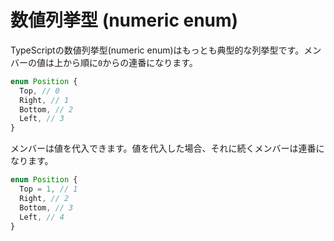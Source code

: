 # 数値列挙型 \(numeric enum\)

TypeScriptの数値列挙型\(numeric enum\)はもっとも典型的な列挙型です。メンバーの値は上から順に`0`からの連番になります。

```typescript
enum Position {
  Top, // 0
  Right, // 1
  Bottom, // 2
  Left, // 3
}
```

メンバーは値を代入できます。値を代入した場合、それに続くメンバーは連番になります。

```typescript
enum Position {
  Top = 1, // 1
  Right, // 2
  Bottom, // 3
  Left, // 4
}
```

